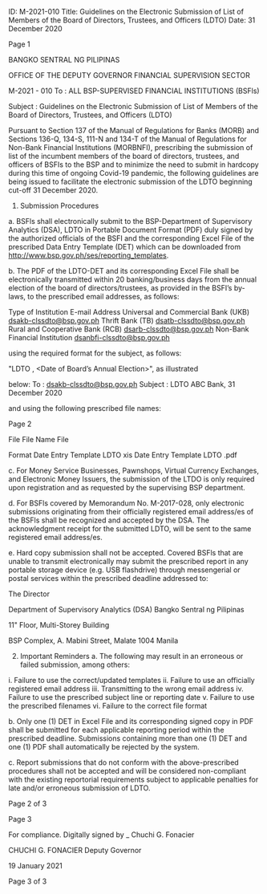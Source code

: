 ID: M-2021-010
Title: Guidelines on the Electronic Submission of List of Members of the Board of Directors, Trustees, and Officers (LDTO)
Date: 31 December 2020

Page 1

BANGKO SENTRAL NG PILIPINAS

OFFICE OF THE DEPUTY GOVERNOR FINANCIAL SUPERVISION SECTOR

M-2021 - 010 To : ALL BSP-SUPERVISED FINANCIAL INSTITUTIONS (BSFls)

Subject : Guidelines on the Electronic Submission of List of Members of the Board of Directors, Trustees, and Officers (LDTO)

Pursuant to Section 137 of the Manual of Regulations for Banks (MORB) and Sections 136-Q, 134-S, 111-N and 134-T of the Manual of Regulations for Non-Bank Financial Institutions (MORBNFI), prescribing the submission of list of the incumbent members of the board of directors, trustees, and officers of BSFIs to the BSP and to minimize the need to submit in hardcopy during this time of ongoing Covid-19 pandemic, the following guidelines are being issued to facilitate the electronic submission of the LDTO beginning cut-off 31 December 2020.

1. Submission Procedures

a. BSFls shall electronically submit to the BSP-Department of Supervisory Analytics (DSA), LDTO in Portable Document Format (PDF) duly signed by the authorized officials of the BSFI and the corresponding Excel File of the prescribed Data Entry Template (DET) which can be downloaded from http://www.bsp.gov.ph/ses/reporting_templates.

b. The PDF of the LDTO-DET and its corresponding Excel File shall be electronically transmitted within 20 banking/business days from the annual election of the board of directors/trustees, as provided in the BSFI’s by-laws, to the prescribed email addresses, as follows:

Type of Institution E-mail Address Universal and Commercial Bank (UKB) dsakb-clssdto@bsp.gov.ph Thrift Bank (TB) dsatb-clssdto@bsp.gov.ph Rural and Cooperative Bank (RCB) dsarb-clssdto@bsp.gov.ph Non-Bank Financial Institution dsanbfi-clssdto@bsp.gov.ph

using the required format for the subject, as follows:

"LDTO <Bank Name>, <Date of Board’s Annual Election>", as illustrated

below: To : dsakb-clssdto@bsp.gov.ph Subject : LDTO ABC Bank, 31 December 2020

and using the following prescribed file names:

Page 2

File File Name File

Format Date Entry Template LDTO xis Date Entry Template LDTO .pdf

c. For Money Service Businesses, Pawnshops, Virtual Currency Exchanges, and Electronic Money Issuers, the submission of the LTDO is only required upon registration and as requested by the supervising BSP department.

d. For BSFls covered by Memorandum No. M-2017-028, only electronic submissions originating from their officially registered email address/es of the BSFls shall be recognized and accepted by the DSA. The acknowledgment receipt for the submitted LDTO, will be sent to the same registered email address/es.

e. Hard copy submission shall not be accepted. Covered BSFls that are unable to transmit electronically may submit the prescribed report in any portable storage device (e.g. USB flashdrive) through messengerial or postal services within the prescribed deadline addressed to:

The Director

Department of Supervisory Analytics (DSA) Bangko Sentral ng Pilipinas

11" Floor, Multi-Storey Building

BSP Complex, A. Mabini Street, Malate 1004 Manila

2. Important Reminders a. The following may result in an erroneous or failed submission, among others:

i. Failure to use the correct/updated templates ii. Failure to use an officially registered email address iii. Transmitting to the wrong email address iv. Failure to use the prescribed subject line or reporting date v. Failure to use the prescribed filenames vi. Failure to the correct file format

b. Only one (1) DET in Excel File and its corresponding signed copy in PDF shall be submitted for each applicable reporting period within the prescribed deadline. Submissions containing more than one (1) DET and one (1) PDF shall automatically be rejected by the system.

c. Report submissions that do not conform with the above-prescribed procedures shall not be accepted and will be considered non-compliant with the existing reportorial requirements subject to applicable penalties for late and/or erroneous submission of LDTO.

Page 2 of 3

Page 3

For compliance. Digitally signed by _ Chuchi G. Fonacier

CHUCHI G. FONACIER Deputy Governor

19 January 2021

Page 3 of 3